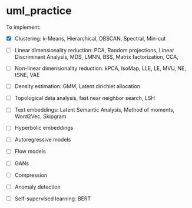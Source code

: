 # uml_practice

To implement:
- [X] Clustering: k-Means, Hierarchical, DBSCAN, Spectral, Min-cut
- [ ] Linear dimensionality reduction: PCA, Random projections, Linear Discriminant Analysis, MDS, LMNN, BSS, Matrix factorization, CCA, 
- [ ] Non-linear dimensionality reduction: kPCA, IsoMap, LLE, LE, MVU, NE, tSNE, VAE
- [ ] Density estimation: GMM, Latent dirichlet allocation
- [ ] Topological data analysis, fast near neighbor search, LSH
- [ ] Text embeddings: Latent Semantic Analysis, Method of moments, Word2Vec, Skipgram
- [ ] Hyperbolic embeddings
- [ ] Autoregressive models
- [ ] Flow models
- [ ] GANs
- [ ] Compression
- [ ] Anomaly detection
- [ ] Self-supervised learning: BERT


